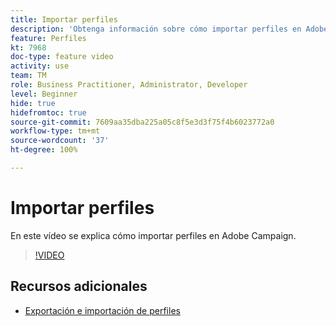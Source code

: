 ```yaml
---
title: Importar perfiles
description: 'Obtenga información sobre cómo importar perfiles en Adobe Campaign '
feature: Perfiles
kt: 7968
doc-type: feature video
activity: use
team: TM
role: Business Practitioner, Administrator, Developer
level: Beginner
hide: true
hidefromtoc: true
source-git-commit: 7609aa35dba225a05c8f5e3d3f75f4b6023772a0
workflow-type: tm+mt
source-wordcount: '37'
ht-degree: 100%

---
```



# Importar perfiles

En este vídeo se explica cómo importar perfiles en Adobe Campaign.

>[!VIDEO](https://video.tv.adobe.com/v/25608?quality=12)

## Recursos adicionales

- [Exportación e importación de perfiles](https://experienceleague.adobe.com/docs/campaign-classic/using/getting-started/profile-management/exporting-and-importing-profiles.html?lang=es)
